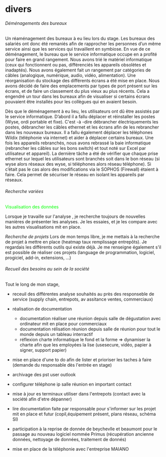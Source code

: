 # divers

###### Déménagements des bureaux 
Un réaménagement des bureaux à eu lieu lors du stage. Les bureaux des salariés ont donc été remaniés afin de rapprocher les personnes d’un même service ainsi que les services qui travaillent en symbiose. 
En vue de ce déménagement, le bureau que le service informatique occupe en a profité pour faire en grand rangement. Nous avons trié le matériel informatique (ceux qui fonctionnent ou pas, différenciés les appareils obsolètes et inadaptés). Nous avons également fait un rangement par catégories de câbles (analogique, numérique, audio, vidéo, alimentation).
Une réorganisation du stockage des différents écrans a été mise en place. Nous avons décidé de faire des emplacements par types de port présent sur les écrans, et de faire un classement du plus vieux au plus récents. Cela a engendré un tour dans les bureaux afin de visualiser si certains écrans pouvaient être installés pour les collègues qui en avaient besoin.  

Dès que le déménagement à eu lieu, les utilisateurs ont dû être assistés par le service informatique. 
D’abord il a fallu déplacer et réinstaller les postes (Wyse, ordi portable et fixe). C'est -à -dire débrancher électriquements les postes, débrancher les câbles ethernet et les écrans afin de les rebrancher dans les nouveaux bureaux. 
Il a fallu également déplacer les téléphones Wildix (téléphonie via internet) et aider à déplacer certains bureaux.
Une fois les appareils rebranchés, nous avons rebrassé la baie informatique (rebrancher les câbles sur les bons switch) et tout noté sur Excel par utilisateur et appareil).
La dernière tâche a été de vérifier que chaque prise ethernet sur lequel les utilisateurs sont branchés soit dans le bon réseau (si wyse alors réseaux des wyse, si téléphones alors réseau téléphone). Si c’était pas le cas alors des modifications via le SOPHOS (Firewall) étaient à faire. Cela permet de sécuriser le réseau en isolant les appareils par réseaux.

###### Recherche variées
<p style="color:lime;">Visualisation des données</p>

Lorsque je travaille sur l'analyse , je recherche toujours de nouvelles manières de présenter les analyses. Je les essaies, et je les compare avec les autres visualisations mit en place. 

 
*Recherche de projets*
Lors de mon temps libre, je me mettais à la recherche de projet à mettre en place (heatmap taux remplissage entrepôts). Je regardais les différents outils qui existe déjà. Je me renseigne également s'il est possible de réaliser ces projets (language de programmation, logiciel, progiciel, add-in, extensions, …)  



###### Recueil des besoins au sein de la société
Tout le long de mon stage, 
- receuil des différentes analyse souhaités au près des responseble de service (supply chain, entrepots, av assitance ventes, commerciaux) 
- réalisation de documentation 
  - documentation réaliser une réunion depuis salle de dégustation avec ordinateur mit en place pour commerciaux
  - documentation rélisation réunion depuis salle de réunion pour tout le monde depuis un tableau interractif
  - réflexion charte informatique le fond et la forme => dynamiser la charte afin que les employées la lise (usesecure, vidéo, papier à signer, support papier)
- mise en place d'une to do afin de lister et prioriser les taches à faire (demande du responsable dès l'entrée en stage)
- archivage des pst user outlook 
- configurer téléphone ip salle réunion en important contact
- mise à jour es terminaux utiliser dans l'entrepots (contact avec la société afin d'etre dépanner)
- lire documentation faite par responsable pour s'informer sur les projet mit en place et futur (copil,équipement présent, plans réseau, schéma SI)
- participation à la reprise de donnée de beychevlle et beaumont pour le passage au nouveau logiciel nommée Primus (récupération ancienne données, nettoyage de données, traitement de donnés)

- mise en place de la téléphonie avec l'entreprise MAIANO



